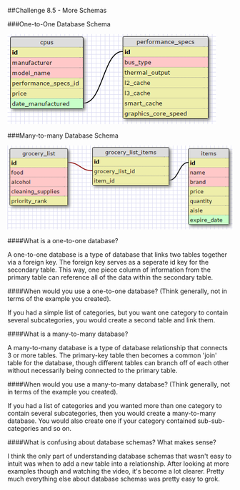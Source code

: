 ##Challenge 8.5 - More Schemas

###One-to-One Database Schema

![one-to-one schema](imgs/8-5singleschema.png)

###Many-to-many Database Schema

![many-to-many schema](imgs/8-5grocerylist.png)





####What is a one-to-one database?

A one-to-one database is a type of database that links two tables together via a foreign key. The foreign key
serves as a seperate id key for the secondary table. This way, one piece column of information from the primary
table can reference all of the data within the secondary table.


####When would you use a one-to-one database? (Think generally, not in terms of the example you created).

If you had a simple list of categories, but you want one category to contain several subcategories, you
would create a second table and link them.


####What is a many-to-many database?

A many-to-many database is a type of database relationship that connects 3 or more tables. The primary-key table then
becomes a common 'join' table for the database, though different tables can branch off of each other without necessarily
being connected to the primary table.


####When would you use a many-to-many database? (Think generally, not in terms of the example you created).

If you had a list of categories and you wanted more than one category to contain several subcategories,
then you would create a many-to-many database. You would also create one if your category contained
sub-sub-categories and so on.


####What is confusing about database schemas? What makes sense?

I think the only part of understanding database schemas that wasn't easy to intuit was when to add a new table
into a relationship. After looking at more examples though and watching the video, it's become a lot clearer.
Pretty much everything else about database schemas was pretty easy to grok.